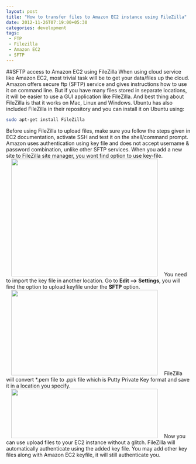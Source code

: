 ```yaml
---
layout: post
title: "How to transfer files to Amazon EC2 instance using FileZilla"
date: 2012-11-26T07:19:00+05:30
categories: development
tags:
 - FTP
 - Filezilla
 - Amazon EC2
 - SFTP
---
```

##SFTP access to Amazon EC2 using FileZilla
When using cloud service like Amazon EC2, most trivial task will be to get your data/files up the cloud. Amazon offers secure ftp (SFTP) service and gives instructions how to use it on command line.
But if you have many files stored in separate locations, it will be easier to use a GUI application like FileZilla. And best thing about FileZilla is that it works on Mac, Linux and Windows. Ubuntu has also included FileZilla in their repository and you can install it on Ubuntu using:
``` bash
sudo apt-get install FileZilla
```
Before using FileZilla to upload files, make sure you follow the steps given in EC2 documentation, activate SSH and test it on the shell/command prompt.
Amazon uses authentication using key file and does not accept username & password combination, unlike other SFTP services. When you add a new site to FileZilla site manager, you wont find option to use key-file.
<a href="http://4.bp.blogspot.com/-WQVcu59WSsY/ULLL47GQclI/AAAAAAAADzQ/4awUSqaCPrM/s1600/Screenshot%2Bfrom%2B2012-11-26%2B01%253A18%253A03.png" imageanchor="1" style="margin-left:1em; margin-right:1em"><img border="0" height="322" width="400" src="http://4.bp.blogspot.com/-WQVcu59WSsY/ULLL47GQclI/AAAAAAAADzQ/4awUSqaCPrM/s400/Screenshot%2Bfrom%2B2012-11-26%2B01%253A18%253A03.png" /></a>
You need to import the key file in another location. Go to <strong>Edit --> Settings</strong>, you will find the option to upload keyfile under the <strong>SFTP</strong> option.
<a href="http://2.bp.blogspot.com/-zopkUxkkJWM/ULLJIwAOtjI/AAAAAAAADyw/_2C_jo-bl0I/s1600/Screenshot%2Bfrom%2B2012-11-26%2B01%253A20%253A35.png" imageanchor="1" style="margin-left:1em; margin-right:1em"><img border="0" height="234" width="400" src="http://2.bp.blogspot.com/-zopkUxkkJWM/ULLJIwAOtjI/AAAAAAAADyw/_2C_jo-bl0I/s400/Screenshot%2Bfrom%2B2012-11-26%2B01%253A20%253A35.png" /></a>
FileZilla will convert *.pem file to .ppk file which is Putty Private Key format and save it in a location you specify.
<a href="http://1.bp.blogspot.com/-361jRMsDghg/ULLJQUnT8WI/AAAAAAAADy8/fcd-yQ6C3iE/s1600/Screenshot%2Bfrom%2B2012-11-26%2B01%253A21%253A06.png" imageanchor="1" style="margin-left:1em; margin-right:1em"><img border="0" height="135" width="400" src="http://1.bp.blogspot.com/-361jRMsDghg/ULLJQUnT8WI/AAAAAAAADy8/fcd-yQ6C3iE/s400/Screenshot%2Bfrom%2B2012-11-26%2B01%253A21%253A06.png" /></a>
Now you can use upload files to your EC2 instance without a glitch. FileZilla will automatically authenticate using the added key file. You may add other key files along with Amazon EC2 keyfile, it will still authenticate you.
